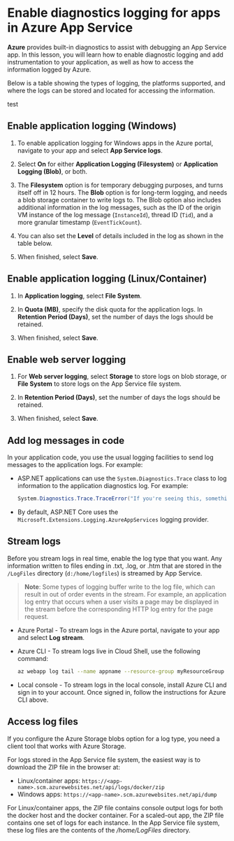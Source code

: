 # Enable diagnostics logging for apps in Azure App Service

**Azure** provides built-in diagnostics to assist with debugging an App Service app. In this lesson, you will learn how to enable diagnostic logging and add instrumentation to your application, as well as how to access the information logged by Azure.

Below is a table showing the types of logging, the platforms supported, and where the logs can be stored and located for accessing the information.

test

## Enable application logging (Windows)

1. To enable application logging for Windows apps in the Azure portal, navigate to your app and select **App Service logs**.

2. Select **On** for either **Application Logging (Filesystem)** or **Application Logging (Blob)**, or both.

3. The **Filesystem** option is for temporary debugging purposes, and turns itself off in 12 hours. The **Blob** option is for long-term logging, and needs a blob storage container to write logs to. The Blob option also includes additional information in the log messages, such as the ID of the origin VM instance of the log message (`InstanceId`), thread ID (`Tid`), and a more granular timestamp (`EventTickCount`).

4. You can also set the **Level** of details included in the log as shown in the table below.


5. When finished, select **Save**.

## Enable application logging (Linux/Container)

1. In **Application logging**, select **File System**.

2. In **Quota (MB)**, specify the disk quota for the application logs. In **Retention Period (Days)**, set the number of days the logs should be retained.

3. When finished, select **Save**.

## Enable web server logging

1. For **Web server logging**, select **Storage** to store logs on blob storage, or **File System** to store logs on the App Service file system.

2. In **Retention Period (Days)**, set the number of days the logs should be retained.

3. When finished, select **Save**.

## Add log messages in code

In your application code, you use the usual logging facilities to send log messages to the application logs. For example:

* ASP.NET applications can use the `System.Diagnostics.Trace` class to log information to the application diagnostics log. For example:
 
    ```csharp
    System.Diagnostics.Trace.TraceError("If you're seeing this, something bad happened");
    ```

* By default, ASP.NET Core uses the `Microsoft.Extensions.Logging.AzureAppServices` logging provider.

## Stream logs

Before you stream logs in real time, enable the log type that you want. Any information written to files ending in .txt, .log, or .htm that are stored in the `/LogFiles` directory (`d:/home/logfiles`) is streamed by App Service.

>**Note**: Some types of logging buffer write to the log file, which can result in out of order events in the stream. For example, an application log entry that occurs when a user visits a page may be displayed in the stream before the corresponding HTTP log entry for the page request.

* Azure Portal - To stream logs in the Azure portal, navigate to your app and select **Log stream**.

* Azure CLI - To stream logs live in Cloud Shell, use the following command:
    ```bash
    az webapp log tail --name appname --resource-group myResourceGroup
    ```

* Local console - To stream logs in the local console, install Azure CLI and sign in to your account. Once signed in, follow the instructions for Azure CLI above.

## Access log files

If you configure the Azure Storage blobs option for a log type, you need a client tool that works with Azure Storage. 

For logs stored in the App Service file system, the easiest way is to download the ZIP file in the browser at:

* Linux/container apps: `https://<app-name>.scm.azurewebsites.net/api/logs/docker/zip`
* Windows apps: `https://<app-name>.scm.azurewebsites.net/api/dump`

For Linux/container apps, the ZIP file contains console output logs for both the docker host and the docker container. For a scaled-out app, the ZIP file contains one set of logs for each instance. In the App Service file system, these log files are the contents of the */home/LogFiles* directory.

